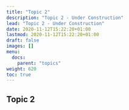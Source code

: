 ```yaml
---
title: "Topic 2"
description: "Topic 2 - Under Construction"
lead: "Topic 2 - Under Construction"
date: 2020-11-12T15:22:20+01:00
lastmod: 2020-11-12T15:22:20+01:00
draft: false
images: []
menu: 
  docs:
    parent: "topics"
weight: 620
toc: true
---
```


## Topic 2